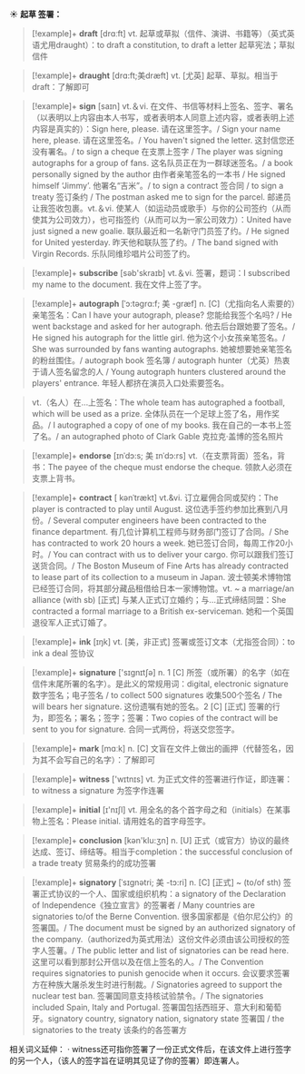 ☀ <span class="category">**起草 签署：**</span>
>[!example]+ <span class="vocabulary">**draft**</span> [drɑːft] 
> <span class="definition">vt. 起草或草拟（信件、演讲、书籍等）（英式英语尤用draught）：</span>to draft a constitution, to draft a letter 起草宪法；草拟信件
             
>[!example]+ <span class="vocabulary">**draught**</span> [drɑ:ft;美dræft]
> <span class="definition">vt. [尤英] 起草、草拟。相当于draft：</span>了解即可         

>[!example]+ <span class="vocabulary">**sign**</span> [saɪn]
> <span class="definition">vt.＆vi. 在文件、书信等材料上签名、签字、署名（以表明以上内容由本人书写，或者表明本人同意上述内容，或者表明上述内容是真实的）：</span>Sign here, please. 请在这里签字。/ Sign your name here, please. 请在这里签名。/ You haven't signed the letter. 这封信您还没有署名。/ to sign a cheque 在支票上签字 / The player was signing autographs for a group of fans. 这名队员正在为一群球迷签名。/ a book personally signed by the author 由作者亲笔签名的一本书 / He signed himself ‘Jimmy’. 他署名“吉米”。/ to sign a contract 签合同 / to sign a treaty 签订条约 / The postman asked me to sign for the parcel. 邮递员让我签收包裹。<span class="definition">vt.＆vi. 使某人（如运动员或歌手）与你的公司签约（从而使其为公司效力），也可指签约（从而可以为一家公司效力）：</span>United have just signed a new goalie. 联队最近和一名新守门员签了约。/ He signed for United yesterday. 昨天他和联队签了约。/ The band signed with Virgin Records. 乐队同维珍唱片公司签了约。

>[!example]+ <span class="vocabulary">**subscribe**</span> [səb'skraɪb] 
> <span class="definition">vt.＆vi. 签署，题词：</span>I subscribed my name to the document. 我在文件上签了字。
            
>[!example]+ <span class="vocabulary">**autograph**</span> [ˈɔ:təgrɑ:f; 美 -græf]
> <span class="definition">n. [C]（尤指向名人索要的）亲笔签名：</span>Can I have your autograph, please? 您能给我签个名吗? / He went backstage and asked for her autograph. 他去后台跟她要了签名。/ He signed his autograph for the little girl. 他为这个小女孩亲笔签名。/ She was surrounded by fans wanting autographs. 她被想要她亲笔签名的粉丝围住。/ autograph book 签名簿 / autograph hunter（尤英）热衷于请人签名留念的人 / Young autograph hunters clustered around the players' entrance. 年轻人都挤在演员入口处索要签名。

> <span class="definition">vt.（名人）在…上签名：</span>The whole team has autographed a football, which will be used as a prize. 全体队员在一个足球上签了名，用作奖品。/ I autographed a copy of one of my books. 我在自己的一本书上签了名。/ an autographed photo of Clark Gable 克拉克·盖博的签名照片

>[!example]+ <span class="vocabulary">**endorse**</span> [ɪnˈdɔ:s; 美 ɪnˈdɔ:rs]
> <span class="definition">vt.（在支票背面）签名，背书：</span>The payee of the cheque must endorse the cheque. 领款人必须在支票上背书。         

>[!example]+ <span class="vocabulary">**contract**</span> [ kənˈtrækt]
> <span class="definition">vt.&vi. 订立雇佣合同或契约：</span>The player is contracted to play until August. 这位选手签约参加比赛到八月份。/ Several computer engineers have been contracted to the finance department. 有几位计算机工程师与财务部门签订了合同。/ She has contracted to work 20 hours a week. 她已签订合同，每周工作20小时。/ You can contract with us to deliver your cargo. 你可以跟我们签订送货合同。/ The Boston Museum of Fine Arts has already contracted to lease part of its collection to a museum in Japan. 波士顿美术博物馆已经签订合同，将其部分藏品租借给日本一家博物馆。<span class="definition">vt. ~ a marriage/an alliance (with sb) [正式] 与某人正式订立婚约；与…正式缔结同盟：</span>She contracted a formal marriage to a British ex-serviceman. 她和一个英国退役军人正式订婚了。

>[!example]+ <span class="vocabulary">**ink**</span> [ɪŋk] 
> <span class="definition">vt. [美，非正式] 签署或签订文本（尤指签合同）：</span>to ink a deal 签协议

>[!example]+ <span class="vocabulary">**signature**</span> ['sɪɡnɪtʃə] 
> <span class="definition">n. 1 [C] 所签（或所署）的名字（如在信件末尾所署的名字）。是此义的常规用词：</span>digital, electronic signature 数字签名；电子签名 / to collect 500 signatures 收集500个签名 / The will bears her signature. 这份遗嘱有她的签名。<span class="definition">2 [C] [正式] 签署的行为，即签名；署名；签字；签署：</span>Two copies of the contract will be sent to you for signature. 合同一式两份，将送交您签字。

>[!example]+ <span class="vocabulary">**mark**</span> [mɑːk] 
> <span class="definition">n. [C] 文盲在文件上做出的画押（代替签名，因为其不会写自己的名字）：</span>了解即可

>[!example]+ <span class="vocabulary">**witness**</span> ['wɪtnɪs] 
> <span class="definition">vt. 为正式文件的签署进行作证，即连署：</span>to witness a signature 为签字作连署

>[!example]+ <span class="vocabulary">**initial**</span> [ɪ'nɪʃl] 
> <span class="definition">vt. 用全名的各个首字母之和（initials）在某事物上签名：</span>Please initial. 请用姓名的首字母签字。

>[!example]+ <span class="vocabulary">**conclusion**</span> [kən'klu:ӡn] 
> <span class="definition">n. [U] 正式（或官方）协议的最终达成、签订、缔结等。相当于completion：</span>the successful conclusion of a trade treaty 贸易条约的成功签署
           
>[!example]+ <span class="vocabulary">**signatory**</span> [ˈsɪgnətri; 美 -tɔ:ri]
> <span class="definition">n. [C] [正式] ~ (to/of sth) 签署正式协议的一个人、国家或组织机构：</span>a signatory of the Declaration of Independence《独立宣言》的签署者 / Many countries are signatories to/of the Berne Convention. 很多国家都是《伯尔尼公约》的签署国。/ The document must be signed by an authorized signatory of the company.（authorized为英式用法）这份文件必须由该公司授权的签字人签薯。/ The public letter and list of signatories can be read here. 这里可以看到那封公开信以及在信上签名的人。/ The Convention requires signatories to punish genocide when it occurs. 会议要求签署方在种族大屠杀发生时进行制裁。/ Signatories agreed to support the nuclear test ban. 签署国同意支持核试验禁令。/ The signatories included Spain, Italy and Portugal. 签署国包括西班牙、意大利和葡萄牙。signatory country, signatory nation, signatory state 签署国 / the signatories to the treaty 该条约的各签署方

相关词义延伸：
· witness还可指你签署了一份正式文件后，在该文件上进行签字的另一个人，（该人的签字旨在证明其见证了你的签署）即连署人。
